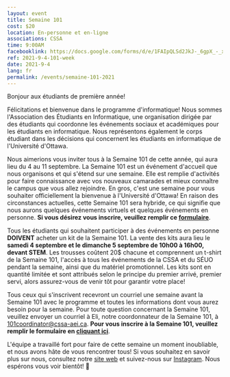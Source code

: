 ```yaml
---
layout: event
title: Semaine 101
cost: $20
location: En-personne et en-ligne
associations: CSSA
time: 9:00AM
facebooklink: https://docs.google.com/forms/d/e/1FAIpQLSd2JkJ-_6gpX_-_xFaL5GTgCIQCQoVPeFtS44rpHTn_eR5kYQ/viewform
ref: 2021-9-4-101-week
date: 2021-9-4
lang: fr
permalink: /events/semaine-101-2021
---
```


Bonjour aux étudiants de première année!

Félicitations et bienvenue dans le programme d'informatique! Nous sommes l'Association des Étudiants en Informatique, une organisation dirigée par des étudiants qui coordonne les événements sociaux et académiques pour les étudiants en informatique. Nous représentons également le corps étudiant dans les décisions qui concernent les étudiants en informatique de l'Université d'Ottawa.

Nous aimerions vous inviter tous à la Semaine 101 de cette année, qui aura lieu du 4 au 11 septembre. La Semaine 101 est un événement d'accueil que nous organisons et qui s'étend sur une semaine. Elle est remplie d'activités pour faire connaissance avec vos nouveaux camarades et mieux connaître le campus que vous allez rejoindre. En gros, c'est une semaine pour vous souhaiter officiellement la bienvenue à l'Université d'Ottawa! En raison des circonstances actuelles, cette Semaine 101 sera hybride, ce qui signifie que nous aurons quelques événements virtuels et quelques événements en personne. <b>Si vous désirez vous inscrire, veuillez remplir ce <a href="https://docs.google.com/forms/d/e/1FAIpQLSd2JkJ-_6gpX_-_xFaL5GTgCIQCQoVPeFtS44rpHTn_eR5kYQ/viewform" target="_blank" class="">formulaire</a></b>.

Tous les étudiants qui souhaitent participer à des événements en personne <b>DOIVENT</b> acheter un kit de la Semaine 101. La vente des kits aura lieu le <b>samedi 4 septembre et le dimanche 5 septembre de 10h00 à 16h00, devant STEM</b>. Les trousses coûtent 20$ chacune et comprennent un t-shirt de la Semaine 101, l'accès à tous les événements de la CSSA et du SÉUO pendant la semaine, ainsi que du matériel promotionnel. Les kits sont en quantité limitée et sont attribués selon le principe du premier arrivé, premier servi, alors assurez-vous de venir tôt pour garantir votre place!

Tous ceux qui s'inscrivent recevront un courriel une semaine avant la Semaine 101 avec le programme et toutes les informations dont vous aurez besoin pour la semaine. Pour toute question concernant la Semaine 101, veuillez envoyer un courriel à Eli, notre coordonnateur de la Semaine 101, à [101coordinator@cssa-aei.ca](mailto:101coordinator@cssa-aei.ca). <b>Pour vous inscrire à la Semaine 101, veuillez remplir le formulaire en <a href="https://docs.google.com/forms/d/e/1FAIpQLSd2JkJ-_6gpX_-_xFaL5GTgCIQCQoVPeFtS44rpHTn_eR5kYQ/viewform" target="_blank" class="">cliquant ici</a></b>.

L'équipe a travaillé fort pour faire de cette semaine un moment inoubliable, et nous avons hâte de vous rencontrer tous! Si vous souhaitez en savoir plus sur nous, consultez notre <a href="https://www.cssa-aei.ca/" target="_blank" class="">site web</a> et suivez-nous sur <a href="https://www.instagram.com/cssa.aei/" target="_blank" class="">Instagram</a>. Nous espérons vous voir bientôt! 🙂